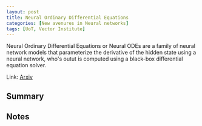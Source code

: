 ```yaml
---
layout: post
title: Neural Ordinary Differential Equations
categories: [New avenures in Neural networks]
tags: [UoT, Vector Institute]
---
```


Neural Ordinary Differential Equations or Neural ODEs are a family of neural network models that parameterize the derivative of the hidden state using a neural network, who's outut is computed using a black-box differential equation solver.

Link: [Arxiv](https://arxiv.org/pdf/1806.07366.pdf)
<!--end_excerpt-->
## Summary

## Notes
